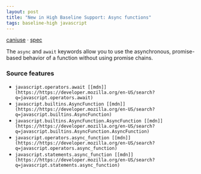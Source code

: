 ```yaml
---
layout: post
title: "New in High Baseline Support: Async functions"
tags: baseline-high javascript
---
```


[caniuse](https://caniuse.com/?search=async-await) · [spec](https://tc39.es/ecma262/multipage/ecmascript-language-functions-and-classes.html#sec-async-function-definitions)

The `async` and `await` keywords allow you to use the asynchronous, promise-based behavior of a function without using promise chains.

### Source features

- ``javascript.operators.await [[mdn]](https://https://developer.mozilla.org/en-US/search?q=javascript.operators.await)``
- ``javascript.builtins.AsyncFunction [[mdn]](https://https://developer.mozilla.org/en-US/search?q=javascript.builtins.AsyncFunction)``
- ``javascript.builtins.AsyncFunction.AsyncFunction [[mdn]](https://https://developer.mozilla.org/en-US/search?q=javascript.builtins.AsyncFunction.AsyncFunction)``
- ``javascript.operators.async_function [[mdn]](https://https://developer.mozilla.org/en-US/search?q=javascript.operators.async_function)``
- ``javascript.statements.async_function [[mdn]](https://https://developer.mozilla.org/en-US/search?q=javascript.statements.async_function)``
